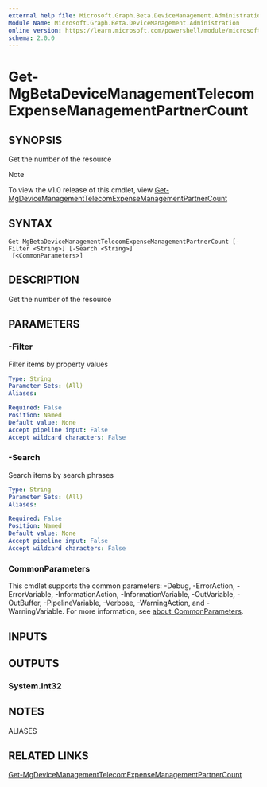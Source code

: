 ```yaml
---
external help file: Microsoft.Graph.Beta.DeviceManagement.Administration-help.xml
Module Name: Microsoft.Graph.Beta.DeviceManagement.Administration
online version: https://learn.microsoft.com/powershell/module/microsoft.graph.beta.devicemanagement.administration/get-mgbetadevicemanagementtelecomexpensemanagementpartnercount
schema: 2.0.0
---
```


# Get-MgBetaDeviceManagementTelecomExpenseManagementPartnerCount

## SYNOPSIS
Get the number of the resource

> [!NOTE]
> To view the v1.0 release of this cmdlet, view [Get-MgDeviceManagementTelecomExpenseManagementPartnerCount](/powershell/module/Microsoft.Graph.DeviceManagement.Administration/Get-MgDeviceManagementTelecomExpenseManagementPartnerCount?view=graph-powershell-1.0)

## SYNTAX

```
Get-MgBetaDeviceManagementTelecomExpenseManagementPartnerCount [-Filter <String>] [-Search <String>]
 [<CommonParameters>]
```

## DESCRIPTION
Get the number of the resource

## PARAMETERS

### -Filter
Filter items by property values

```yaml
Type: String
Parameter Sets: (All)
Aliases:

Required: False
Position: Named
Default value: None
Accept pipeline input: False
Accept wildcard characters: False
```

### -Search
Search items by search phrases

```yaml
Type: String
Parameter Sets: (All)
Aliases:

Required: False
Position: Named
Default value: None
Accept pipeline input: False
Accept wildcard characters: False
```

### CommonParameters
This cmdlet supports the common parameters: -Debug, -ErrorAction, -ErrorVariable, -InformationAction, -InformationVariable, -OutVariable, -OutBuffer, -PipelineVariable, -Verbose, -WarningAction, and -WarningVariable. For more information, see [about_CommonParameters](http://go.microsoft.com/fwlink/?LinkID=113216).

## INPUTS

## OUTPUTS

### System.Int32
## NOTES

ALIASES

## RELATED LINKS
[Get-MgDeviceManagementTelecomExpenseManagementPartnerCount](/powershell/module/Microsoft.Graph.DeviceManagement.Administration/Get-MgDeviceManagementTelecomExpenseManagementPartnerCount?view=graph-powershell-1.0)

